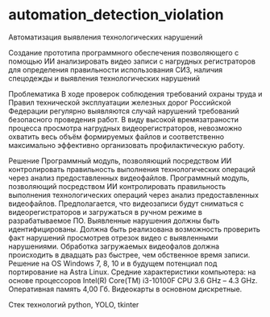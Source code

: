 # automation_detection_violation
Автоматизация выявления технологических нарушений

Создание прототипа программного обеспечения позволяющего с помощью ИИ анализировать видео записи с нагрудных регистраторов для определения правильности использования СИЗ, наличия спецодежды и выявления технологических нарушений

Проблематика
В ходе проверок соблюдения требований охраны труда и Правил технической эксплуатации железных дорог Российской Федерации регулярно выявляются случай нарушений требований безопасного проведения работ. В виду высокой времязатраности процесса просмотра нагрудных видеорегистраторов, невозможно охватить весь объём формируемых файлов и соответственно максимально эффективно организовать профилактическую работу.

Решение
Программный модуль, позволяющий посредством ИИ контролировать правильность выполнения технологических операций через анализ предоставленных видеофайлов. Программный модуль, позволяющий посредством ИИ контролировать правильность выполнения технологических операций через анализ предоставленных видеофайлов. Предполагается, что видеозаписи будут сниматься с видеорегистраторов и загружаться в ручном режиме в разрабатываемое ПО. Выявленные нарушения должны быть идентифицированы. Должна быть реализована возможность проверить факт нарушений просмотрев отрезок видео с выявленными нарушениями. Обработка загружаемых видеофалов должна происходить в двадцать раз быстрее, чем  обственное время записи.
Решение на OS Windows 7, 8, 10 и в будущем потенциал под портирование на Astra Linux.
Средние характеристики компьютера: на основе процессоров Intel(R) Core(TM)
i3-10100F CPU 3.6 GHz – 4.3 GHz. Оперативная память 4,00 Гб. Видеокарты в основном дискретные.

Стек технологий
python, YOLO, tkinter
